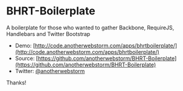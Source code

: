 BHRT-Boilerplate
================

A boilerplate for those who wanted to gather Backbone, RequireJS, Handlebars and Twitter Bootstrap

* Demo: [http://code.anotherwebstorm.com/apps/bhrtboilerplate/](http://code.anotherwebstorm.com/apps/bhrtboilerplate/)
* Source: [https://github.com/anotherwebstorm/BHRT-Boilerplate](https://github.com/anotherwebstorm/BHRT-Boilerplate)
* Twitter: [@anotherwebstorm](http://twitter.com/anotherwebstorm)

Thanks!
